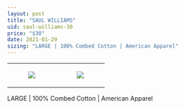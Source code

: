 ```yaml
---
layout: post
title: "SAUL WILLIAMS"
uid: saul-williams-30
price: "$30"
date: 2021-01-29
sizing: "LARGE | 100% Combed Cotton | American Apparel"
---
```




<table style="width:100%;"><tr><td style="vertical-align:top;">
      <figure class="tmblr-full" data-orig-height="2048" data-orig-width="1365" data-orig-src="https://concertshirts.netlify.app/shirts/0559/0559-01.jpg"><img src="https://64.media.tumblr.com/78fa9d94ffa902d0602c0c178bcd2280/d43cc58145333723-67/s540x810/84ba319d7714add0ca5bc41c8382503be208982c.jpg" data-orig-height="2048" data-orig-width="1365" data-orig-src="https://concertshirts.netlify.app/shirts/0559/0559-01.jpg"/></figure></td>
    <td style="vertical-align:top;">
      <figure class="tmblr-full" data-orig-height="2048" data-orig-width="1365" data-orig-src="https://concertshirts.netlify.app/shirts/0559/0559-02.jpg"><img src="https://64.media.tumblr.com/da2d265d39ddcd35ec2ba6b7160917e9/d43cc58145333723-a4/s540x810/32c32c1bf2c78a43158b91a1a84bf6ca33260aa4.jpg" data-orig-height="2048" data-orig-width="1365" data-orig-src="https://concertshirts.netlify.app/shirts/0559/0559-02.jpg"/></figure></td>
  </tr></table><p>
  LARGE | 100% Combed Cotton | American Apparel
</p>
